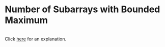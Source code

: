 # Number of Subarrays with Bounded Maximum 

~~~java

~~~

Click [here](Explanation.md) for an explanation.

